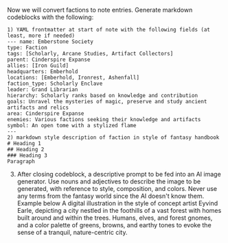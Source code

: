 Now we will convert factions to note entries. Generate markdown codeblocks with the following: 
``` 
1) YAML frontmatter at start of note with the following fields (at least, more if needed) 
--- name: Emberstone Society 
type: Faction 
tags: [Scholarly, Arcane Studies, Artifact Collectors] 
parent: Cinderspire Expanse 
allies: [Iron Guild] 
headquarters: Emberhold 
locations: [Emberhold, Ironrest, Ashenfall] 
faction_type: Scholarly Enclave 
leader: Grand Librarian 
hierarchy: Scholarly ranks based on knowledge and contribution 
goals: Unravel the mysteries of magic, preserve and study ancient artifacts and relics 
area: Cinderspire Expanse 
enemies: Various factions seeking their knowledge and artifacts 
symbol: An open tome with a stylized flame 
--- 
2) markdown style description of faction in style of fantasy handbook 
# Heading 1 
## Heading 2 
### Heading 3 
Paragraph 
``` 
3) After closing codeblock, a descriptive prompt to be fed into an AI image generator. Use nouns and adjectives to describe the image to be generated, with reference to style, composition, and colors. Never use any terms from the fantasy world since the AI doesn't know them. Example below A digital illustration in the style of concept artist Eyvind Earle, depicting a city nestled in the foothills of a vast forest with homes built around and within the trees. Humans, elves, and forest gnomes, and a color palette of greens, browns, and earthy tones to evoke the sense of a tranquil, nature-centric city.